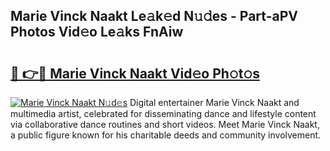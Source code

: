 ## Marie Vinck Naakt Le𝚊k𝚎d N𝚞𝚍es - Part-aPV Photos Vid𝚎o Le𝚊ks FnAiw

# <h2><a href="http://fb3ju05.evod.top/?m=Marie+Vinck+Naakt">🔗 👉🔴 Marie Vinck Naakt Vid𝚎o Ph𝚘t𝚘s</a></h2>

[![Marie Vinck Naakt N𝚞d𝚎s](https://i.imgur.com/8V9OHl7.gif)](http://fb3ju05.evod.top/?m=Marie+Vinck+Naakt)
Digital entertainer Marie Vinck Naakt and multimedia artist, celebrated for disseminating dance and lifestyle content via collaborative dance routines and short videos. Meet Marie Vinck Naakt, a public figure known for his charitable deeds and community involvement. 
